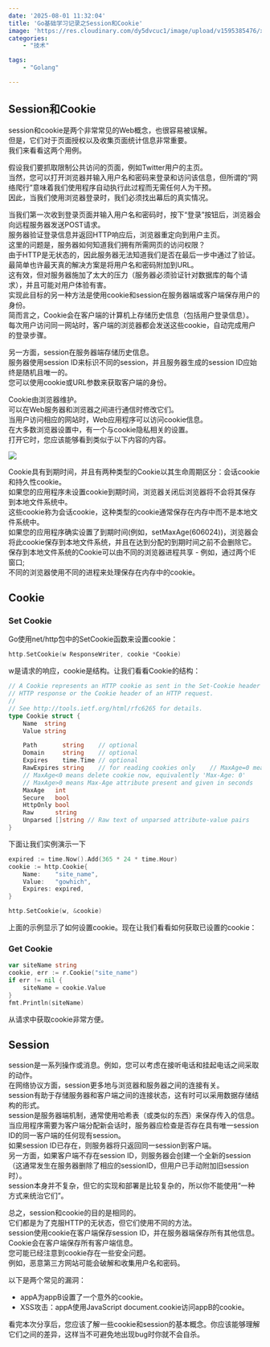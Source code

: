 ```yaml
---
date: '2025-08-01 11:32:04'
title: 'Go基础学习记录之Session和Cookie'
image: 'https://res.cloudinary.com/dy5dvcuc1/image/upload/v1595385476/xiaorongmao/golang.jpg'
categories:
    - "技术"

tags:
    - "Golang"

---
```


## Session和Cookie

session和cookie是两个非常常见的Web概念，也很容易被误解。  
但是，它们对于页面授权以及收集页面统计信息非常重要。  
我们来看看这两个用例。

假设我们要抓取限制公共访问的页面，例如Twitter用户的主页。  
当然，您可以打开浏览器并输入用户名和密码来登录和访问该信息，但所谓的“网络爬行”意味着我们使用程序自动执行此过程而无需任何人为干预。  
因此，当我们使用浏览器登录时，我们必须找出幕后的真实情况。

当我们第一次收到登录页面并输入用户名和密码时，按下“登录”按钮后，浏览器会向远程服务器发送POST请求。  
服务器验证登录信息并返回HTTP响应后，浏览器重定向到用户主页。  
这里的问题是，服务器如何知道我们拥有所需网页的访问权限？  
由于HTTP是无状态的，因此服务器无法知道我们是否在最后一步中通过了验证。  
最简单也许最天真的解决方案是将用户名和密码附加到URL。  
这有效，但对服务器施加了太大的压力（服务器必须验证针对数据库的每个请求），并且可能对用户体验有害。  
实现此目标的另一种方法是使用cookie和session在服务器端或客户端保存用户的身份。  
简而言之，Cookie会在客户端的计算机上存储历史信息（包括用户登录信息）。  
每次用户访问同一网站时，客户端的浏览器都会发送这些cookie，自动完成用户的登录步骤。

另一方面，session在服务器端存储历史信息。  
服务器使用session ID来标识不同的session，并且服务器生成的session ID应始终是随机且唯一的。  
您可以使用cookie或URL参数来获取客户端的身份。

Cookie由浏览器维护。  
可以在Web服务器和浏览器之间进行通信时修改它们。  
当用户访问相应的网站时，Web应用程序可以访问cookie信息。  
在大多数浏览器设置中，有一个与cookie隐私相关的设置。  
打开它时，您应该能够看到类似于以下内容的内容。

![](https://res.cloudinary.com/dy5dvcuc1/image/upload/v1536669103/golang_web_25_1.png)

Cookie具有到期时间，并且有两种类型的Cookie以其生命周期区分：会话cookie和持久性cookie。  
如果您的应用程序未设置cookie到期时间，浏览器关闭后浏览器将不会将其保存到本地文件系统中。  
这些cookie称为会话cookie，这种类型的cookie通常保存在内存中而不是本地文件系统中。  
如果您的应用程序确实设置了到期时间(例如，setMaxAge(606024))，浏览器会将此cookie保存到本地文件系统，并且在达到分配的到期时间之前不会删除它。  
保存到本地文件系统的Cookie可以由不同的浏览器进程共享 - 例如，通过两个IE窗口;  
不同的浏览器使用不同的进程来处理保存在内存中的cookie。

## Cookie

### Set Cookie

Go使用net/http包中的SetCookie函数来设置cookie：

```go
http.SetCookie(w ResponseWriter, cookie *Cookie)
```

w是请求的响应，cookie是结构。让我们看看Cookie的结构：

```go
// A Cookie represents an HTTP cookie as sent in the Set-Cookie header of an
// HTTP response or the Cookie header of an HTTP request.
//
// See http://tools.ietf.org/html/rfc6265 for details.
type Cookie struct {
    Name  string
    Value string

    Path       string    // optional
    Domain     string    // optional
    Expires    time.Time // optional
    RawExpires string    // for reading cookies only    // MaxAge=0 means no 'Max-Age' attribute specified.
    // MaxAge<0 means delete cookie now, equivalently 'Max-Age: 0'
    // MaxAge>0 means Max-Age attribute present and given in seconds
    MaxAge   int
    Secure   bool
    HttpOnly bool
    Raw      string
    Unparsed []string // Raw text of unparsed attribute-value pairs
}
```

下面让我们实例演示一下

```go
expired := time.Now().Add(365 * 24 * time.Hour)
cookie := http.Cookie{
    Name:    "site_name",
    Value:   "gowhich",
    Expires: expired,
}

http.SetCookie(w, &cookie)
```

上面的示例显示了如何设置cookie。现在让我们看看如何获​​取已设置的cookie：

### Get Cookie

```go
var siteName string
cookie, err := r.Cookie("site_name")
if err != nil {
    siteName = cookie.Value
}
fmt.Println(siteName)
```

从请求中获取cookie非常方便。

## Session

session是一系列操作或消息。例如，您可以考虑在接听电话和挂起电话之间采取的动作。  
在网络协议方面，session更多地与浏览器和服务器之间的连接有关。  
session有助于存储服务器和客户端之间的连接状态，这有时可以采用数据存储结构的形式。  
session是服务器端机制，通常使用哈希表（或类似的东西）来保存传入的信息。  
当应用程序需要为客户端分配新会话时，服务器应检查是否存在具有唯一session ID的同一客户端的任何现有session。  
如果session ID已存在，则服务器将只返回同一session到客户端。  
另一方面，如果客户端不存在session ID，则服务器会创建一个全新的session（这通常发生在服务器删除了相应的sessionID，但用户已手动附加旧session时）。  
session本身并不复杂，但它的实现和部署是比较复杂的，所以你不能使用“一种方式来统治它们”。

总之，session和cookie的目的是相同的。  
它们都是为了克服HTTP的无状态，但它们使用不同的方法。  
session使用cookie在客户端保存session ID，并在服务器端保存所有其他信息。  
Cookie会在客户端保存所有客户端信息。  
您可能已经注意到cookie存在一些安全问题。  
例如，恶意第三方网站可能会破解和收集用户名和密码。

以下是两个常见的漏洞：

* appA为appB设置了一个意外的cookie。
* XSS攻击：appA使用JavaScript document.cookie访问appB的cookie。

看完本次分享后，您应该了解一些cookie和session的基本概念。你应该能够理解它们之间的差异，这样当不可避免地出现bug时你就不会自杀。
